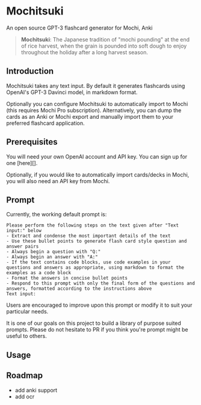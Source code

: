 # Mochitsuki
An open source GPT-3 flashcard generator for Mochi, Anki

> **Mochitsuki**: The Japanese tradition of "mochi pounding" at the end of rice harvest, when the grain is pounded into soft dough to enjoy throughout the holiday after a long harvest season.

## Introduction

Mochitsuki takes any text input. By default it generates flashcards using OpenAI's GPT-3 Davinci model, in markdown format. 

Optionally you can configure Mochitsuki to automatically import to Mochi (this requires Mochi Pro subscription). Alternatively, you can dump the cards as an Anki or Mochi export and manually import them to your preferred flashcard application. 

## Prerequisites

You will need your own OpenAI account and API key. You can sign up for one [here][].

Optionally, if you would like to automatically import cards/decks in Mochi, you will also need an API key from Mochi.

## Prompt

Currently, the working default prompt is:
```
Please perform the following steps on the text given after "Text input:" below 
- Extract and condense the most important details of the text
- Use these bullet points to generate flash card style question and answer pairs
- Always begin a question with "Q:"
- Always begin an answer with "A:"
- If the text contains code blocks, use code examples in your  questions and answers as appropriate, using markdown to format the examples as a code block
- Format the answers in concise bullet points
- Respond to this prompt with only the final form of the questions and answers, formatted according to the instructions above
Text input: 
```

Users are encouraged to improve upon this prompt or modify it to suit your particular needs. 

It is one of our goals on this project to build a library of purpose suited prompts. Please do not hesitate to PR if you think you're prompt might be useful to others. 

## Usage


## Roadmap
- add anki support
- add ocr 
